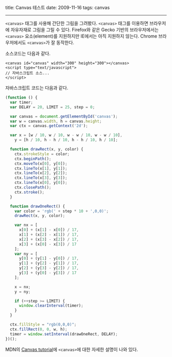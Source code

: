 title: Canvas 테스트
date: 2009-11-16
tags: canvas

---

`<canvas>` 태그를 사용해 간단한 그림을 그려봤다. `<canvas>` 태그를 이용하면 브라우저에 자유자재로 그림을 그릴 수 있다. Firefox와 같은 Gecko 기반의 브라우저에서는 `<canvas>` 요소(element)를 지원하지만 IE에서는 아직 지원하지 않는다. Chrome 브라우저에서도 `<canvas>`가 잘 동작한다.
<!--more-->
<div style="margin:auto; width:300px; padding:0;">
  <canvas id="canvas" width="300" height="300"></canvas>
</div>

소스코드는 다음과 같다.
```
<canvas id="canvas" width="300" height="300"></canvas>
<script type="text/javascript">
// 자바스크립트 소스...
</script>
```

자바스크립트 코드는 다음과 같다.

```javascript
(function () {
  var timer;
  var DELAY = 20, LIMIT = 25, step = 0;

  var canvas = document.getElementById('canvas');
  var w = canvas.width, h = canvas.height;
  var ctx = canvas.getContext('2d');

  var x = [w / 10, w / 10, w - w / 10, w - w / 10],
    y = [h / 10, h - h / 10, h - h / 10, h / 10];

  function drawRect(x, y, color) {
    ctx.strokeStyle = color;
    ctx.beginPath();
    ctx.moveTo(x[0], y[0]);
    ctx.lineTo(x[1], y[1]);
    ctx.lineTo(x[2], y[2]);
    ctx.lineTo(x[3], y[3]);
    ctx.lineTo(x[0], y[0]);
    ctx.closePath();
    ctx.stroke();
  }

  function drawOneRect() {
    var color = 'rgb(' + step * 10 + ',0,0)';
    drawRect(x, y, color);

    var nx = [
      x[0] + (x[1] - x[0]) / 17,
      x[1] + (x[2] - x[1]) / 17,
      x[2] + (x[3] - x[2]) / 17,
      x[3] + (x[0] - x[3]) / 17
    ];
    var ny = [
      y[0] + (y[1] - y[0]) / 17,
      y[1] + (y[2] - y[1]) / 17,
      y[2] + (y[3] - y[2]) / 17,
      y[3] + (y[0] - y[3]) / 17
    ];

    x = nx;
    y = ny;

    if (++step >= LIMIT) {
      window.clearInterval(timer);
    }
  }

  ctx.fillStyle = "rgb(0,0,0)";
  ctx.fillRect(0, 0, w, h);
  timer = window.setInterval(drawOneRect, DELAY);
})();
```

MDN의 [Canvas tutorial](https://developer.mozilla.org/en/Canvas_tutorial)에 `<canvas>`에 대한 자세한 설명이 나와 있다.

<script type="text/javascript">
(function () {
  var timer;
  var DELAY = 20, LIMIT = 25, step = 0;

  var canvas = document.getElementById('canvas');
  var w = canvas.width, h = canvas.height;
  var ctx = canvas.getContext('2d');

  var x = [w / 10, w / 10, w - w / 10, w - w / 10],
    y = [h / 10, h - h / 10, h - h / 10, h / 10];

  function drawRect(x, y, color) {
    ctx.strokeStyle = color;
    ctx.beginPath();
    ctx.moveTo(x[0], y[0]);
    ctx.lineTo(x[1], y[1]);
    ctx.lineTo(x[2], y[2]);
    ctx.lineTo(x[3], y[3]);
    ctx.lineTo(x[0], y[0]);
    ctx.closePath();
    ctx.stroke();
  }

  function drawOneRect() {
    var color = 'rgb(' + step * 10 + ',0,0)';
    drawRect(x, y, color);

    var nx = [
      x[0] + (x[1] - x[0]) / 17,
      x[1] + (x[2] - x[1]) / 17,
      x[2] + (x[3] - x[2]) / 17,
      x[3] + (x[0] - x[3]) / 17
    ];
    var ny = [
      y[0] + (y[1] - y[0]) / 17,
      y[1] + (y[2] - y[1]) / 17,
      y[2] + (y[3] - y[2]) / 17,
      y[3] + (y[0] - y[3]) / 17
    ];

    x = nx;
    y = ny;

    if (++step >= LIMIT) {
      window.clearInterval(timer);
    }
  }

  ctx.fillStyle = "rgb(0,0,0)";
  ctx.fillRect(0, 0, w, h);
  timer = window.setInterval(drawOneRect, DELAY);
})();
</script>
